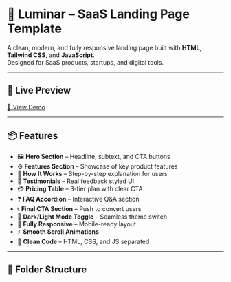 # 🌟 Luminar – SaaS Landing Page Template

A clean, modern, and fully responsive landing page built with **HTML**, **Tailwind CSS**, and **JavaScript**.  
Designed for SaaS products, startups, and digital tools.

---

## 🚀 Live Preview

[🔗 View Demo](https://your-demo-link.com)

---

## 📦 Features

- 🖼️ **Hero Section** – Headline, subtext, and CTA buttons
- ⚙️ **Features Section** – Showcase of key product features
- 🔁 **How It Works** – Step-by-step explanation for users
- 💬 **Testimonials** – Real feedback styled UI
- 💳 **Pricing Table** – 3-tier plan with clear CTA
- ❓ **FAQ Accordion** – Interactive Q&A section
- 📞 **Final CTA Section** – Push to convert users
- 🌙 **Dark/Light Mode Toggle** – Seamless theme switch
- 📱 **Fully Responsive** – Mobile-ready layout
- ⚡ **Smooth Scroll Animations**
- 🧼 **Clean Code** – HTML, CSS, and JS separated

---

## 📂 Folder Structure

